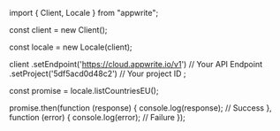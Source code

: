 import { Client, Locale } from "appwrite";

const client = new Client();

const locale = new Locale(client);

client
    .setEndpoint('https://cloud.appwrite.io/v1') // Your API Endpoint
    .setProject('5df5acd0d48c2') // Your project ID
;

const promise = locale.listCountriesEU();

promise.then(function (response) {
    console.log(response); // Success
}, function (error) {
    console.log(error); // Failure
});